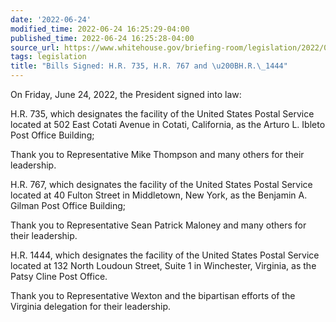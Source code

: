 ```yaml
---
date: '2022-06-24'
modified_time: 2022-06-24 16:25:29-04:00
published_time: 2022-06-24 16:25:28-04:00
source_url: https://www.whitehouse.gov/briefing-room/legislation/2022/06/24/bills-signed-h-r-735-h-r-767-and-h-r-1444/
tags: legislation
title: "Bills Signed: H.R. 735, H.R. 767 and \u200BH.R.\_1444"
---
```

 
On Friday, June 24, 2022, the President signed into law:

H.R. 735, which designates the facility of the United States Postal
Service located at 502 East Cotati Avenue in Cotati, California, as the
Arturo L. Ibleto Post Office Building;

Thank you to Representative Mike Thompson and many others for their
leadership.

H.R. 767, which designates the facility of the United States Postal
Service located at 40 Fulton Street in Middletown, New York, as the
Benjamin A. Gilman Post Office Building;  
  
Thank you to Representative Sean Patrick Maloney and many others for
their leadership.

H.R. 1444, which designates the facility of the United States Postal
Service located at 132 North Loudoun Street, Suite 1 in Winchester,
Virginia, as the Patsy Cline Post Office.  
  
Thank you to Representative Wexton and the bipartisan efforts of the
Virginia delegation for their leadership.
